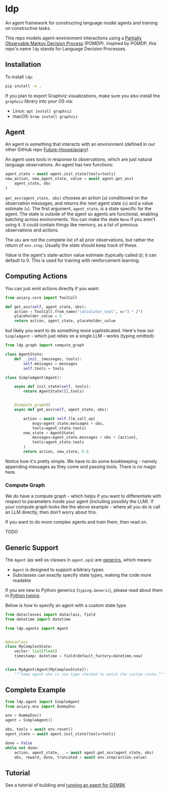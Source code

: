 # ldp

An agent framework for constructing language model agents and training on constructive tasks.

This repo models agent-environment interactions using a
[Partially Observable Markov Decision Process][pomdp] (POMDP).
Inspired by POMDP, this repo's name `ldp` stands for Language Decision Processes.

[pomdp]: https://en.wikipedia.org/wiki/Partially_observable_Markov_decision_process

## Installation

To install `ldp`:

```bash
pip install -e .
```

If you plan to export Graphviz visualizations,
make sure you also install the `graphviz` library into your OS via:

- Linux: `apt install graphviz`
- macOS: `brew install graphviz`

## Agent

An agent is something that interacts with an environment (defined in our other GitHub repo [Future-House/aviary](https://github.com/Future-House/aviary)).

An agent uses tools in response to observations, which are just natural language observations. An agent has two functions:

```py
agent_state = await agent.init_state(tools=tools)
new_action, new_agent_state, value = await agent.get_asv(
    agent_state, obs
)
```

`get_asv(agent_state, obs)` chooses an action (`a`) conditioned on the observation messages,
and returns the next agent state (`s`) and a value estimate (`v`).
The first argument, `agent_state`, is a state specific for the agent.
The state is outside of the agent so agents are functional, enabling batching across environments.
You can make the state `None` if you aren't using it. It could contain things like memory, as a list of previous observations and actions.

The `obs` are not the complete list of all prior observations, but rather the return of `env.step`.
Usually the state should keep track of these.

Value is the agent's state-action value estimate (typically called `Q`); it can default to 0.
This is used for training with reinforcement learning.

## Computing Actions

You can just emit actions directly if you want:

```py
from aviary.core import ToolCall

def get_asv(self, agent_state, obs):
    action = ToolCall.from_name("calculator_tool", x="3 * 2")
    placeholder_value = 0
    return action, agent_state, placeholder_value
```

but likely you want to do something more sophisticated. Here's how our `SimpleAgent` - which just relies on a single LLM - works (typing omitted):

```py
from ldp.graph import compute_graph

class AgentState:
    def __init__(messages, tools):
        self.messages = messages
        self.tools = tools

class SimpleAgent(Agent):

    async def init_state(self, tools):
        return AgentState([],tools)


    @compute_graph()
    async def get_asv(self, agent_state, obs):

        action = await self.llm_call_op(
            msgs=agent_state.messages + obs,
            tools=agent_state.tools)
        new_state = AgentState(
            messages=agent_state.messages + obs + [action],
            tools=agent_state.tools
        )
        return action, new_state, 0.0
```

Notice how it's pretty simple. We have to do some bookkeeping - namely appending messages as they come and passing tools. There is no magic here.

### Compute Graph

We do have a compute graph - which helps if you want to differentiate with respect to parameters inside your agent (including possibly the LLM). If your compute graph looks like the above example - where all you do is call an LLM directly, then don't worry about this.

If you want to do more complex agents and train them, then read on.

TODO

## Generic Support

The `Agent` (as well as classes in `agent.ops`)
are [generics](https://en.wikipedia.org/wiki/Generic_programming),
which means:

- `Agent` is designed to support arbitrary types
- Subclasses can exactly specify state types, making the code more readable

If you are new to Python generics (`typing.Generic`),
please read about them in [Python typing](https://docs.python.org/3/library/typing.html#generics).

Below is how to specify an agent with a custom state type.

```py
from dataclasses import dataclass, field
from datetime import datetime

from ldp.agents import Agent


@dataclass
class MyComplexState:
    vector: list[float]
    timestamp: datetime = field(default_factory=datetime.now)


class MyAgent(Agent[MyComplexState]):
    """Some agent who is now type checked to match the custom state."""
```

## Complete Example

```py
from ldp.agent import SimpleAgent
from aviary.env import DummyEnv

env = DummyEnv()
agent = SimpleAgent()

obs, tools = await env.reset()
agent_state = await agent.init_state(tools=tools)

done = False
while not done:
    action, agent_state, _ = await agent.get_asv(agent_state, obs)
    obs, reward, done, truncated = await env.step(action.value)
```

## Tutorial

See a tutorial of building and [running an agent for GSM8K](docs/agent_tutorial.ipynb)
